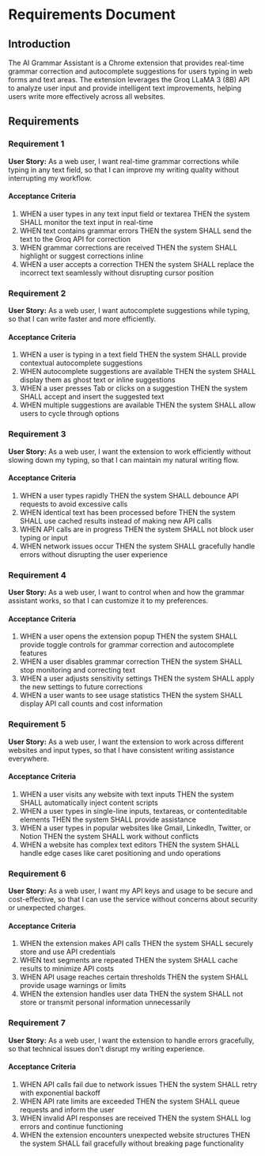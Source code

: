 # Requirements Document

## Introduction

The AI Grammar Assistant is a Chrome extension that provides real-time grammar correction and autocomplete suggestions for users typing in web forms and text areas. The extension leverages the Groq LLaMA 3 (8B) API to analyze user input and provide intelligent text improvements, helping users write more effectively across all websites.

## Requirements

### Requirement 1

**User Story:** As a web user, I want real-time grammar corrections while typing in any text field, so that I can improve my writing quality without interrupting my workflow.

#### Acceptance Criteria

1. WHEN a user types in any text input field or textarea THEN the system SHALL monitor the text input in real-time
2. WHEN text contains grammar errors THEN the system SHALL send the text to the Groq API for correction
3. WHEN grammar corrections are received THEN the system SHALL highlight or suggest corrections inline
4. WHEN a user accepts a correction THEN the system SHALL replace the incorrect text seamlessly without disrupting cursor position

### Requirement 2

**User Story:** As a web user, I want autocomplete suggestions while typing, so that I can write faster and more efficiently.

#### Acceptance Criteria

1. WHEN a user is typing in a text field THEN the system SHALL provide contextual autocomplete suggestions
2. WHEN autocomplete suggestions are available THEN the system SHALL display them as ghost text or inline suggestions
3. WHEN a user presses Tab or clicks on a suggestion THEN the system SHALL accept and insert the suggested text
4. WHEN multiple suggestions are available THEN the system SHALL allow users to cycle through options

### Requirement 3

**User Story:** As a web user, I want the extension to work efficiently without slowing down my typing, so that I can maintain my natural writing flow.

#### Acceptance Criteria

1. WHEN a user types rapidly THEN the system SHALL debounce API requests to avoid excessive calls
2. WHEN identical text has been processed before THEN the system SHALL use cached results instead of making new API calls
3. WHEN API calls are in progress THEN the system SHALL not block user typing or input
4. WHEN network issues occur THEN the system SHALL gracefully handle errors without disrupting the user experience

### Requirement 4

**User Story:** As a web user, I want to control when and how the grammar assistant works, so that I can customize it to my preferences.

#### Acceptance Criteria

1. WHEN a user opens the extension popup THEN the system SHALL provide toggle controls for grammar correction and autocomplete features
2. WHEN a user disables grammar correction THEN the system SHALL stop monitoring and correcting text
3. WHEN a user adjusts sensitivity settings THEN the system SHALL apply the new settings to future corrections
4. WHEN a user wants to see usage statistics THEN the system SHALL display API call counts and cost information

### Requirement 5

**User Story:** As a web user, I want the extension to work across different websites and input types, so that I have consistent writing assistance everywhere.

#### Acceptance Criteria

1. WHEN a user visits any website with text inputs THEN the system SHALL automatically inject content scripts
2. WHEN a user types in single-line inputs, textareas, or contenteditable elements THEN the system SHALL provide assistance
3. WHEN a user types in popular websites like Gmail, LinkedIn, Twitter, or Notion THEN the system SHALL work without conflicts
4. WHEN a website has complex text editors THEN the system SHALL handle edge cases like caret positioning and undo operations

### Requirement 6

**User Story:** As a web user, I want my API keys and usage to be secure and cost-effective, so that I can use the service without concerns about security or unexpected charges.

#### Acceptance Criteria

1. WHEN the extension makes API calls THEN the system SHALL securely store and use API credentials
2. WHEN text segments are repeated THEN the system SHALL cache results to minimize API costs
3. WHEN API usage reaches certain thresholds THEN the system SHALL provide usage warnings or limits
4. WHEN the extension handles user data THEN the system SHALL not store or transmit personal information unnecessarily

### Requirement 7

**User Story:** As a web user, I want the extension to handle errors gracefully, so that technical issues don't disrupt my writing experience.

#### Acceptance Criteria

1. WHEN API calls fail due to network issues THEN the system SHALL retry with exponential backoff
2. WHEN API rate limits are exceeded THEN the system SHALL queue requests and inform the user
3. WHEN invalid API responses are received THEN the system SHALL log errors and continue functioning
4. WHEN the extension encounters unexpected website structures THEN the system SHALL fail gracefully without breaking page functionality

